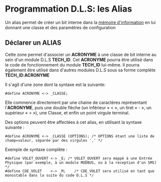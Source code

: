 # Programmation D.L.S: les Alias

Un alias permet de créer un bit interne dans la [mémoire d'information](dls.md#memoire-d'informations) en lui donnant une classe et des paramètres de configuration

## Déclarer un ALIAS

Cette zone permet d'associer un **ACRONYME** à une classe de bit interne au sein d'un module D.L.S **TECH_ID**.
Cet **ACRONYME** pourra être utilisé dans le code de fonctionnement du module **TECH_ID** lui-même.
Il pourra également être utilisé dans d'autres modules D.L.S sous sa forme complète **TECH_ID**:**ACRONYME**

Il s'agit d'une zone dont la syntaxe est la suivante:

    #define ACRONYME <-> _CLASSE;

Elle commence directement par une chaine de caractères représentant l'**ACRONYME**, puis une double flèche (un inférieur « < », un tiret « - », un supérieur « > »), une Classe, et enfin un point virgule terminal.

Des options peuvent être affectées à cet alias, en utilisant la syntaxe suivante :

    #define ACRONYME <-> _CLASSE (OPTIONS); /* OPTIONS étant une liste de champ=valeur, séparée par des virgules ',' */

Exemple de syntaxe complète :

    #define VOLET_OUVERT <-> _E; /* VOLET_OUVERT sera mappé à une Entrée Physique (par exemple, à un module MODBUS, ou à la reception d'un SMS) */
    #define CDE_VOLET    <-> _M;    /* CDE_VOLET sera utilisé en tant que monostable dans la suite du code D.L.S */
